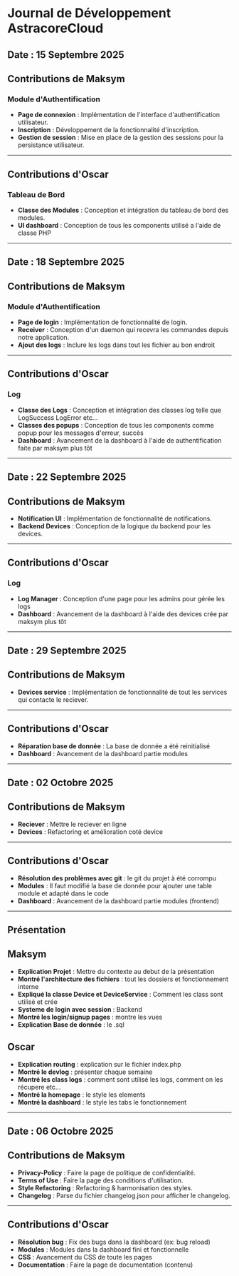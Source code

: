 # Journal de Développement AstracoreCloud

## Date : 15 Septembre 2025


## Contributions de Maksym

### Module d'Authentification
- **Page de connexion** : Implémentation de l'interface d'authentification utilisateur.
- **Inscription** : Développement de la fonctionnalité d'inscription.
- **Gestion de session** : Mise en place de la gestion des sessions pour la persistance utilisateur.

---

## Contributions d'Oscar

### Tableau de Bord
- **Classe des Modules** : Conception et intégration du tableau de bord des modules.
- **UI dashboard** : Conception de tous les components utilisé a l'aide de classe PHP

---

## Date : 18 Septembre 2025


## Contributions de Maksym

### Module d'Authentification
- **Page de login** : Implémentation de fonctionnalité de login.
- **Receiver** : Conception d'un daemon qui recevra les commandes depuis notre application.
- **Ajout des logs** : Inclure les logs dans tout les fichier au bon endroit

---

## Contributions d'Oscar

### Log
- **Classe des Logs** : Conception et intégration des classes log telle que LogSuccess LogError etc...
- **Classes des popups** : Conception de tous les components comme popup pour les messages d'erreur, succès 
- **Dashboard** : Avancement de la dashboard à l'aide de authentification faite par maksym plus tôt

---

## Date : 22 Septembre 2025


## Contributions de Maksym

- **Notification UI** : Implémentation de fonctionnalité de notifications.
- **Backend Devices** : Conception de la logique du backend pour les devices.

---

## Contributions d'Oscar

### Log
- **Log Manager** : Conception d'une page pour les admins pour gérée les logs
- **Dashboard** : Avancement de la dashboard à l'aide des devices crée par maksym plus tôt

---

## Date : 29 Septembre 2025


## Contributions de Maksym

- **Devices service** : Implémentation de fonctionnalité de tout les services qui contacte le reciever.

---

## Contributions d'Oscar

- **Réparation base de donnée** : La base de donnée a été reinitialisé
- **Dashboard** : Avancement de la dashboard partie modules

---

## Date : 02 Octobre 2025


## Contributions de Maksym

- **Reciever** : Mettre le reciever en ligne
- **Devices** : Refactoring et amélioration coté device

---

## Contributions d'Oscar

- **Résolution des problèmes avec git** : le git du projet à été corrompu
- **Modules** : Il faut modifié la base de donnée pour ajouter une table module et adapté dans le code
- **Dashboard** : Avancement de la dashboard partie modules (frontend)

---

## Présentation

## Maksym

- **Explication Projet** : Mettre du contexte au debut de la présentation
- **Montré l'architecture des fichiers** : tout les dossiers et fonctionnement interne
- **Expliqué la classe Device et DeviceService** : Comment les class sont utilisé et crée
- **Systeme de login avec session** : Backend
- **Montré les login/signup pages** : montre les vues
- **Explication Base de donnée** : le .sql

## Oscar

- **Explication routing** : explication sur le fichier index.php
- **Montré le devlog** : présenter chaque semaine
- **Montré les class logs** : comment sont utilisé les logs, comment on les récupere etc...
- **Montré la homepage** : le style les elements
- **Montré la dashboard** : le style les tabs le fonctionnement

---

## Date : 06 Octobre 2025


## Contributions de Maksym

- **Privacy-Policy** : Faire la page de politique de confidentialité.
- **Terms of Use** : Faire la page des conditions d'utilisation.
- **Style Refactoring** : Refactoring & harmonisation des styles.
- **Changelog** : Parse du fichier changelog.json pour afficher le changelog.

---

## Contributions d'Oscar

- **Résolution bug** : Fix des bugs dans la dashboard (ex: bug reload)
- **Modules** : Modules dans la dashboard fini et fonctionnelle
- **CSS** : Avancement du CSS de toute les pages
- **Documentation** : Faire la page de documentation (contenu)
